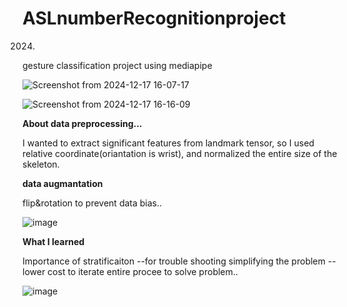 # ASLnumberRecognitionproject
2024.
gesture classification project using mediapipe

![Screenshot from 2024-12-17 16-07-17](https://github.com/user-attachments/assets/2f888602-1efe-4e2b-87ce-5bc88a1922b7)

![Screenshot from 2024-12-17 16-16-09](https://github.com/user-attachments/assets/5062f613-a9ab-46d2-976b-43ce311f0a57)


**About data preprocessing...**

  I wanted to extract significant features from landmark tensor, so I used relative coordinate(oriantation is wrist), and normalized the entire size of the skeleton. 

**data augmantation**

  flip&rotation to prevent data bias..

![image](https://github.com/user-attachments/assets/000bbb34-e572-40ac-8c59-ad59eb0e5a45)

**What I learned**

  Importance of stratificaiton  --for trouble shooting
  simplifying the problem  --lower cost to iterate entire procee to solve problem..


![image](https://github.com/user-attachments/assets/a1ae76ab-b776-4f67-92c4-dd7b54571a53)
